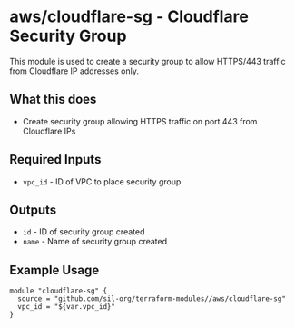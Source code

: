 # aws/cloudflare-sg - Cloudflare Security Group
This module is used to create a security group to allow HTTPS/443 traffic from
Cloudflare IP addresses only.

## What this does

 - Create security group allowing HTTPS traffic on port 443 from Cloudflare IPs

## Required Inputs

 - `vpc_id` - ID of VPC to place security group

## Outputs

 - `id` - ID of security group created
 - `name` - Name of security group created

## Example Usage

```hcl
module "cloudflare-sg" {
  source = "github.com/sil-org/terraform-modules//aws/cloudflare-sg"
  vpc_id = "${var.vpc_id}"
}
```
